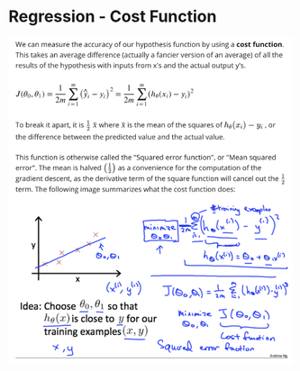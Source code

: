 # Regression - Cost Function

![alt text](https://github.com/leemgjunior/Data-Science/raw/master/Continuity/Machine%20Learning/Supervised%20Learning/Regression/Images/Regression_Cost_Function.png "Regression Cost Function")

